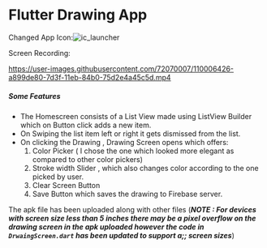# Flutter Drawing App 

Changed App Icon:![ic_launcher](https://user-images.githubusercontent.com/72070007/110005718-d03c7700-7d3e-11eb-8940-dfee0fa15c58.png)

Screen Recording: 

https://user-images.githubusercontent.com/72070007/110006426-a899de80-7d3f-11eb-84b0-75d2e4a45c5d.mp4

##### Some Features
- The Homescreen consists of a List View made using ListView Builder which on Button click adds a new item.
- On Swiping the list item left or right it gets dismissed from the list.
- On clicking the Drawing , Drawing Screen opens which offers:
  1. Color Picker ( I chose the one which looked more elegant as compared to other color pickers)
  2. Stroke width Slider , which also changes color according to the one picked by user.
  3. Clear Screen Button
  4. Save Button which saves the drawing to Firebase server.

The apk file has been uploaded along with other files (***NOTE : For devices with screen size less than 5 inches there may be a pixel overflow on the drawing screen in the apk uploaded however the code in ```DrwaingScreen.dart``` has been updated to support a;; screen sizes***)

